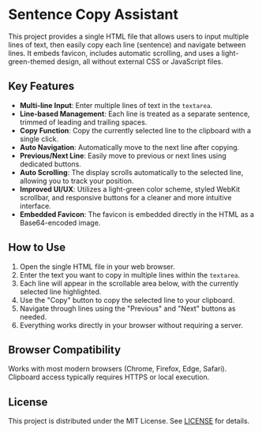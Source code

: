 # Sentence Copy Assistant

This project provides a single HTML file that allows users to input multiple lines of text, then easily copy each line (sentence) and navigate between lines. It embeds favicon, includes automatic scrolling, and uses a light-green-themed design, all without external CSS or JavaScript files.

## Key Features

- **Multi-line Input**: Enter multiple lines of text in the `textarea`.
- **Line-based Management**: Each line is treated as a separate sentence, trimmed of leading and trailing spaces.
- **Copy Function**: Copy the currently selected line to the clipboard with a single click.
- **Auto Navigation**: Automatically move to the next line after copying.
- **Previous/Next Line**: Easily move to previous or next lines using dedicated buttons.
- **Auto Scrolling**: The display scrolls automatically to the selected line, allowing you to track your position.
- **Improved UI/UX**: Utilizes a light-green color scheme, styled WebKit scrollbar, and responsive buttons for a cleaner and more intuitive interface.
- **Embedded Favicon**: The favicon is embedded directly in the HTML as a Base64-encoded image.

## How to Use

1. Open the single HTML file in your web browser.
2. Enter the text you want to copy in multiple lines within the `textarea`.
3. Each line will appear in the scrollable area below, with the currently selected line highlighted.
4. Use the "Copy" button to copy the selected line to your clipboard.
5. Navigate through lines using the "Previous" and "Next" buttons as needed.
6. Everything works directly in your browser without requiring a server.

## Browser Compatibility

Works with most modern browsers (Chrome, Firefox, Edge, Safari). Clipboard access typically requires HTTPS or local execution.

## License

This project is distributed under the MIT License. See [LICENSE](LICENSE) for details.
